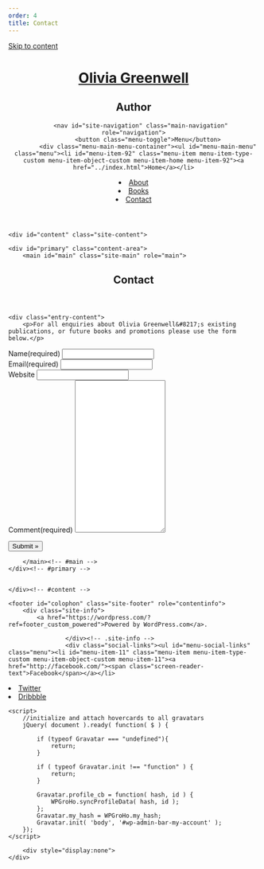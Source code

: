 ```yaml
---
order: 4
title: Contact
---
```

<!DOCTYPE html>
<html lang="en">
<head>
<meta charset="UTF-8">
<meta name="viewport" content="width=device-width, initial-scale=1">
<title>Contact | Olivia Greenwell</title>
<link rel="profile" href="http://gmpg.org/xfn/11">
<link rel="pingback" href="https://oliviagreenwell.wordpress.com/xmlrpc.php">

<meta name='robots' content='noindex,follow' />
<link rel='dns-prefetch' href='https://s2.wp.com/' />
<link rel='dns-prefetch' href='https://s0.wp.com/' />
<link rel='dns-prefetch' href='https://s1.wp.com/' />
<link rel='dns-prefetch' href='https://fonts.googleapis.com/' />
<link rel="alternate" type="application/rss+xml" title="Olivia Greenwell &raquo; Feed" href="../feed/index.html" />
<link rel="alternate" type="application/rss+xml" title="Olivia Greenwell &raquo; Comments Feed" href="../comments/feed/index.html" />
	<script type="text/javascript">
		/* <![CDATA[ */
		function addLoadEvent(func) {
			var oldonload = window.onload;
			if (typeof window.onload != 'function') {
				window.onload = func;
			} else {
				window.onload = function () {
					oldonload();
					func();
				}
			}
		}
		/* ]]> */
	</script>
			<script type="text/javascript">
			window._wpemojiSettings = {"baseUrl":"https:\/\/s0.wp.com\/wp-content\/mu-plugins\/wpcom-smileys\/twemoji\/2\/72x72\/","ext":".png","svgUrl":"https:\/\/s0.wp.com\/wp-content\/mu-plugins\/wpcom-smileys\/twemoji\/2\/svg\/","svgExt":".svg","source":{"concatemoji":"https:\/\/s1.wp.com\/wp-includes\/js\/wp-emoji-release.min.js?m=1473172720h&ver=4.6.1-RC1-38499"}};
			!function(a,b,c){function d(a){var c,d,e,f,g,h=b.createElement("canvas"),i=h.getContext&&h.getContext("2d"),j=String.fromCharCode;if(!i||!i.fillText)return!1;switch(i.textBaseline="top",i.font="600 32px Arial",a){case"flag":return i.fillText(j(55356,56806,55356,56826),0,0),!(h.toDataURL().length<3e3)&&(i.clearRect(0,0,h.width,h.height),i.fillText(j(55356,57331,65039,8205,55356,57096),0,0),c=h.toDataURL(),i.clearRect(0,0,h.width,h.height),i.fillText(j(55356,57331,55356,57096),0,0),d=h.toDataURL(),c!==d);case"diversity":return i.fillText(j(55356,57221),0,0),e=i.getImageData(16,16,1,1).data,f=e[0]+","+e[1]+","+e[2]+","+e[3],i.fillText(j(55356,57221,55356,57343),0,0),e=i.getImageData(16,16,1,1).data,g=e[0]+","+e[1]+","+e[2]+","+e[3],f!==g;case"simple":return i.fillText(j(55357,56835),0,0),0!==i.getImageData(16,16,1,1).data[0];case"unicode8":return i.fillText(j(55356,57135),0,0),0!==i.getImageData(16,16,1,1).data[0];case"unicode9":return i.fillText(j(55358,56631),0,0),0!==i.getImageData(16,16,1,1).data[0]}return!1}function e(a){var c=b.createElement("script");c.src=a,c.type="text/javascript",b.getElementsByTagName("head")[0].appendChild(c)}var f,g,h,i;for(i=Array("simple","flag","unicode8","diversity","unicode9"),c.supports={everything:!0,everythingExceptFlag:!0},h=0;h<i.length;h++)c.supports[i[h]]=d(i[h]),c.supports.everything=c.supports.everything&&c.supports[i[h]],"flag"!==i[h]&&(c.supports.everythingExceptFlag=c.supports.everythingExceptFlag&&c.supports[i[h]]);c.supports.everythingExceptFlag=c.supports.everythingExceptFlag&&!c.supports.flag,c.DOMReady=!1,c.readyCallback=function(){c.DOMReady=!0},c.supports.everything||(g=function(){c.readyCallback()},b.addEventListener?(b.addEventListener("DOMContentLoaded",g,!1),a.addEventListener("load",g,!1)):(a.attachEvent("onload",g),b.attachEvent("onreadystatechange",function(){"complete"===b.readyState&&c.readyCallback()})),f=c.source||{},f.concatemoji?e(f.concatemoji):f.wpemoji&&f.twemoji&&(e(f.twemoji),e(f.wpemoji)))}(window,document,window._wpemojiSettings);
		</script>
		<style type="text/css">
img.wp-smiley,
img.emoji {
	display: inline !important;
	border: none !important;
	box-shadow: none !important;
	height: 1em !important;
	width: 1em !important;
	margin: 0 .07em !important;
	vertical-align: -0.1em !important;
	background: none !important;
	padding: 0 !important;
}
</style>
<link rel='stylesheet' id='all-css-0-1' href='https://s1.wp.com/_static/??-eJyFj90KwjAMhV/IGocy9UJ8lq4G19m0YWkZe3tbi4I/zJuQhPPlnMDEygQf0UegpNilq/UCE5tASsg6nD+mtRFZwW/M2RsKDBhZm5t6TEtyE0bMe2Idi4LwYjU6pCxbwojbJ1XaPnst2tT4XccjiqhcySZSsc9Gf+JRiVL/gCx831TUgg/RZlpezdfNagWcOmD0YkYdTQ8SZ4dFe6ZTs2u3m2NzaPbDHfeslpY=' type='text/css' media='all' />
<link rel='stylesheet' id='penscratch-fonts-css'  href='https://fonts.googleapis.com/css?family=Roboto+Slab:300,400,700&#038;subset=latin%2Clatin-ext' type='text/css' media='all' />
<link rel='stylesheet' id='all-css-2-1' href='https://s2.wp.com/_static/??-eJx9jcEKAjEMRH/IGhYq6kH8lm6I3UqblCZl8e+tt11Eb/OYeQys1aGwERuU7mruMbFCJKaWRvEjHlH1ABvXFiqkUPsMlVixBcMFEiOovTK5taKUL2v3KC4LBkvCO3CPHFL7pzaas8QRI4zVBj/Svdwmf7p6fzlP/vkG0LtZYQ==' type='text/css' media='all' />
<link rel='stylesheet' id='print-css-3-1' href='https://s0.wp.com/wp-content/mu-plugins/global-print/global-print.css?m=1465851035h' type='text/css' media='print' />
<link rel='stylesheet' id='all-css-4-1' href='https://s0.wp.com/_static/??-eJx9i9EKwjAMRX/IGmVj80X8lqx0bSRNSpPh74sPIjLx6Z4L58CjhajiSRzqFhpvmcQAo5PKgv1Dx2h2gN96U/OwMlIHK9hJ8nv/VaaRkANr1u+zi7ykmgzKCJl1QX4Jt3o9j/M0DJdpPt2fxX5JuQ==' type='text/css' media='all' />
<script type='text/javascript' src='https://s0.wp.com/_static/??-eJyFzt0KwjAMBeAXsiv+Tb0Qn6WrcaQuaW1Shz69HeiFMBQCgZyPQ+yYDLIfyhnEhjq3AvnxXk2Qhf0FDGGfnUJDyB/sIyuwTpZihwOYIpBdX2+16BJnXIqiBCIVzaTfLyHfEca/LIAm568mg+Bzaj3Rcblp2+1qfdjtwws0V1vd'></script>
<link rel="EditURI" type="application/rsd+xml" title="RSD" href="../xmlrpc.php%3Frsd" />
<link rel="wlwmanifest" type="application/wlwmanifest+xml" href="https://s1.wp.com/wp-includes/wlwmanifest.xml" />
<meta name="generator" content="WordPress.com" />
<link rel="canonical" href="index.html" />
<link rel='shortlink' href='http://wp.me/P87yfB-3' />

<!-- Jetpack Open Graph Tags -->
<meta property="og:type" content="article" />
<meta property="og:title" content="Contact" />
<meta property="og:url" content="https://oliviagreenwell.wordpress.com/contact/" />
<meta property="og:description" content="This is just a short excerpt for the contact&nbsp;page." />
<meta property="article:published_time" content="2016-11-17T22:53:15+00:00" />
<meta property="article:modified_time" content="2016-11-18T16:13:14+00:00" />
<meta property="og:site_name" content="Olivia Greenwell" />
<meta property="og:image" content="https://secure.gravatar.com/blavatar/c9e8b78e2f79f85a6b4a7d17c84bee9c?s=200&amp;ts=1479781812" />
<meta property="og:image:width" content="200" />
<meta property="og:image:height" content="200" />
<meta property="og:locale" content="en_US" />
<meta name="twitter:site" content="@wordpressdotcom" />
<meta name="twitter:image" content="https://secure.gravatar.com/blavatar/c9e8b78e2f79f85a6b4a7d17c84bee9c?s=240" />
<meta name="twitter:card" content="summary" />
<meta property="fb:app_id" content="249643311490" />
<meta property="article:publisher" content="https://www.facebook.com/WordPresscom" />
<link rel="shortcut icon" type="image/x-icon" href="https://secure.gravatar.com/blavatar/c9e8b78e2f79f85a6b4a7d17c84bee9c?s=32" sizes="16x16" />
<link rel="icon" type="image/x-icon" href="https://secure.gravatar.com/blavatar/c9e8b78e2f79f85a6b4a7d17c84bee9c?s=32" sizes="16x16" />
<link rel="apple-touch-icon-precomposed" href="https://secure.gravatar.com/blavatar/c9e8b78e2f79f85a6b4a7d17c84bee9c?s=114" />
<link rel="search" type="application/opensearchdescription+xml" href="../osd.xml" title="Olivia Greenwell" />
<link rel="search" type="application/opensearchdescription+xml" href="https://s1.wp.com/opensearch.xml" title="WordPress.com" />
<meta name="theme-color" content="#eeeeee" />
		<style type="text/css">
			.recentcomments a {
				display: inline !important;
				padding: 0 !important;
				margin: 0 !important;
			}

			table.recentcommentsavatartop img.avatar, table.recentcommentsavatarend img.avatar {
				border: 0px;
				margin: 0;
			}

			table.recentcommentsavatartop a, table.recentcommentsavatarend a {
				border: 0px !important;
				background-color: transparent !important;
			}

			td.recentcommentsavatarend, td.recentcommentsavatartop {
				padding: 0px 0px 1px 0px;
				margin: 0px;
			}

			td.recentcommentstextend {
				border: none !important;
				padding: 0px 0px 2px 10px;
			}

			.rtl td.recentcommentstextend {
				padding: 0px 10px 2px 0px;
			}

			td.recentcommentstexttop {
				border: none;
				padding: 0px 0px 0px 10px;
			}

			.rtl td.recentcommentstexttop {
				padding: 0px 10px 0px 0px;
			}
		</style>
		<meta name="application-name" content="Olivia Greenwell" /><meta name="msapplication-window" content="width=device-width;height=device-height" /><meta name="msapplication-tooltip" content="Author" /><meta name="msapplication-task" content="name=Subscribe;action-uri=https://oliviagreenwell.wordpress.com/feed/;icon-uri=https://secure.gravatar.com/blavatar/c9e8b78e2f79f85a6b4a7d17c84bee9c?s=16" /><meta name="msapplication-task" content="name=Sign up for a free blog;action-uri=http://wordpress.com/signup/;icon-uri=https://s2.wp.com/i/favicon.ico" /><meta name="msapplication-task" content="name=WordPress.com Support;action-uri=http://support.wordpress.com/;icon-uri=https://s2.wp.com/i/favicon.ico" /><meta name="msapplication-task" content="name=WordPress.com Forums;action-uri=http://forums.wordpress.com/;icon-uri=https://s2.wp.com/i/favicon.ico" /><meta name="title" content="Contact | Olivia Greenwell on WordPress.com" />
<meta name="description" content="This is just a short excerpt for the contact&nbsp;page." />
<style type="text/css" id="syntaxhighlighteranchor"></style>
</head>

<body class="page page-id-3 page-template-default mp6 customizer-styles-applied no-sidebar highlander-enabled highlander-light">
<div id="page" class="hfeed site">
	<a class="skip-link screen-reader-text" href="index.html#content">Skip to content</a>
	<header id="masthead" class="site-header" role="banner">
		<div class="site-branding">
						<h1 class="site-title"><a href="../index.html" rel="home">Olivia Greenwell</a></h1>
			<h2 class="site-description">Author</h2>
		</div>

		<nav id="site-navigation" class="main-navigation" role="navigation">
			<button class="menu-toggle">Menu</button>
			<div class="menu-main-menu-container"><ul id="menu-main-menu" class="menu"><li id="menu-item-92" class="menu-item menu-item-type-custom menu-item-object-custom menu-item-home menu-item-92"><a href="../index.html">Home</a></li>
<li id="menu-item-93" class="menu-item menu-item-type-post_type menu-item-object-page menu-item-93"><a href="../about/index.html">About</a></li>
<li id="menu-item-95" class="menu-item menu-item-type-post_type menu-item-object-page menu-item-95"><a href="../books/index.html">Books</a></li>
<li id="menu-item-94" class="menu-item menu-item-type-post_type menu-item-object-page current-menu-item page_item page-item-3 current_page_item menu-item-94"><a href="index.html">Contact</a></li>
</ul></div>		</nav><!-- #site-navigation -->
	</header><!-- #masthead -->

	<div id="content" class="site-content">

	<div id="primary" class="content-area">
		<main id="main" class="site-main" role="main">



<article id="post-3" class="post-3 page type-page status-publish hentry">
	<header class="entry-header">
		<h1 class="entry-title">Contact</h1>	</header><!-- .entry-header -->

	<div class="entry-content">
		<p>For all enquiries about Olivia Greenwell&#8217;s existing publications, or future books and promotions please use the form below.</p>
<div id='contact-form-3'>
<form action='index.html#contact-form-3' method='post' class='contact-form commentsblock'>

<div>
		<label for='g3-name' class='grunion-field-label name'>Name<span>(required)</span></label>
		<input type='text' name='g3-name' id='g3-name' value='' class='name'  required aria-required='true'/>
	</div>

<div>
		<label for='g3-email' class='grunion-field-label email'>Email<span>(required)</span></label>
		<input type='email' name='g3-email' id='g3-email' value='' class='email'  required aria-required='true'/>
	</div>

<div>
		<label for='g3-website' class='grunion-field-label url'>Website</label>
		<input type='text' name='g3-website' id='g3-website' value='' class='url'  />
	</div>

<div>
		<label for='contact-form-comment-g3-comment' class='grunion-field-label textarea'>Comment<span>(required)</span></label>
		<textarea name='g3-comment' id='contact-form-comment-g3-comment' rows='20' class='textarea'  required aria-required='true'></textarea>
	</div>
	<p class='contact-submit'>
		<input type='submit' value='Submit &#187;' class='pushbutton-wide'/>
		<input type='hidden' name='contact-form-id' value='3' />
		<input type='hidden' name='action' value='grunion-contact-form' />
	</p>
</form>
</div>
			</div><!-- .entry-content -->
	<footer class="entry-footer">
			</footer><!-- .entry-footer -->
</article><!-- #post-## -->


		</main><!-- #main -->
	</div><!-- #primary -->


	</div><!-- #content -->

	<footer id="colophon" class="site-footer" role="contentinfo">
		<div class="site-info">
			<a href="https://wordpress.com/?ref=footer_custom_powered">Powered by WordPress.com</a>.

					</div><!-- .site-info -->
					<div class="social-links"><ul id="menu-social-links" class="menu"><li id="menu-item-11" class="menu-item menu-item-type-custom menu-item-object-custom menu-item-11"><a href="http://facebook.com/"><span class="screen-reader-text">Facebook</span></a></li>
<li id="menu-item-12" class="menu-item menu-item-type-custom menu-item-object-custom menu-item-12"><a href="http://twitter.com/wordpressdotcom"><span class="screen-reader-text">Twitter</span></a></li>
<li id="menu-item-13" class="menu-item menu-item-type-custom menu-item-object-custom menu-item-13"><a href="http://dribbble.com/automattic"><span class="screen-reader-text">Dribbble</span></a></li>
</ul></div>			</footer><!-- #colophon -->
</div><!-- #page -->

<!--  -->
<script type='text/javascript' src='https://0.gravatar.com/js/gprofiles.js?ver=201647y'></script>
<script type='text/javascript'>
/* <![CDATA[ */
var WPGroHo = {"my_hash":""};
/* ]]> */
</script>
<script type='text/javascript' src='https://s1.wp.com/wp-content/mu-plugins/gravatar-hovercards/wpgroho.js?m=1380573781h'></script>

	<script>
		//initialize and attach hovercards to all gravatars
		jQuery( document ).ready( function( $ ) {

			if (typeof Gravatar === "undefined"){
				return;
			}

			if ( typeof Gravatar.init !== "function" ) {
				return;
			}			

			Gravatar.profile_cb = function( hash, id ) {
				WPGroHo.syncProfileData( hash, id );
			};
			Gravatar.my_hash = WPGroHo.my_hash;
			Gravatar.init( 'body', '#wp-admin-bar-my-account' );
		});
	</script>

		<div style="display:none">
	</div>
<link rel='stylesheet' id='all-css-0-2' href='https://s0.wp.com/wp-content/mu-plugins/grunion-contact-form/css/grunion.css?m=1443822690h' type='text/css' media='all' />
<script type='text/javascript'>
/* <![CDATA[ */
var comment_like_text = {"loading":"Loading..."};
/* ]]> */
</script>
<script type='text/javascript'>
/* <![CDATA[ */
var actionbardata = {"siteID":"120010647","siteName":"Olivia Greenwell","siteURL":"http:\/\/oliviagreenwell.wordpress.com","icon":"<img alt='' src='https:\/\/secure.gravatar.com\/blavatar\/c9e8b78e2f79f85a6b4a7d17c84bee9c?s=36' class='avatar avatar-36' height='36' width='36' \/>","canManageOptions":"","canCustomizeSite":"","isFollowing":"","themeSlug":"pub\/penscratch","signupURL":"https:\/\/wordpress.com\/start\/","loginURL":"https:\/\/oliviagreenwell.wordpress.com\/wp-login.php?redirect_to=https%3A%2F%2Foliviagreenwell.wordpress.com%2Fcontact%2F","themeURL":"https:\/\/wordpress.com\/themes\/penscratch\/","xhrURL":"https:\/\/oliviagreenwell.wordpress.com\/wp-admin\/admin-ajax.php","nonce":"8cecc7a00d","isSingular":"1","isFolded":"","isLoggedIn":"","isMobile":"","subscribeNonce":"<input type=\"hidden\" id=\"_wpnonce\" name=\"_wpnonce\" value=\"f2e8ef784d\" \/>","referer":"https:\/\/oliviagreenwell.wordpress.com\/contact\/","canFollow":"1","statusMessage":"","customizeLink":"https:\/\/oliviagreenwell.wordpress.com\/wp-admin\/customize.php?url=https%3A%2F%2Foliviagreenwell.wordpress.com%2Fcontact%2F","postID":"3","shortlink":"http:\/\/wp.me\/P87yfB-3","canEditPost":"","editLink":"https:\/\/wordpress.com\/page\/oliviagreenwell.wordpress.com\/3","i18n":{"view":"View Site","follow":"Follow","following":"Following","edit":"Edit","login":"Log In","signup":"Sign Up","customize":"Customize","report":"Report this content","themeInfo":"Get theme: Penscratch","shortlink":"Copy shortlink","copied":"Copied","followedText":"New posts from this site will now appear in your <a href="https://oliviagreenwell.wordpress.com/contact/\&quot;https:\/\/wordpress.com\/\&quot;">Reader<\/a>","foldBar":"Collapse this bar","unfoldBar":"Expand this bar","editFollows":"Manage Sites I Follow","editSubs":"Manage Subscriptions","viewReader":"View Site in the Reader","subscribe":"Sign me up","enterEmail":"Enter your email address","followers":"","alreadyUser":"Already have a WordPress.com account? <a href="https://oliviagreenwell.wordpress.com/contact/\&quot;https:\/\/oliviagreenwell.wordpress.com\/wp-login.php?redirect_to=https%3A%2F%2Foliviagreenwell.wordpress.com%2Fcontact%2F\&quot;">Log in now.<\/a>"}};
/* ]]> */
</script>
<script type='text/javascript' src='https://s0.wp.com/_static/??-eJyVkN0OgjAMRl/IWQ0GvDE+yxgFOlg36QY+viNe+HNB9K75ek6bfLAEZTxH5AhWoMGZDIb73soO3lYuqTCmjlhgpAEFbgkT9pqbEacN2HjncqSekl3tGmShgP9IH8G3GHt0GQuphoAsZtLR9KvFeqZOR/L8syIDhfyFB9V6k0S1tNWENuvxWk+vKdNXdzmeqrIozmV1sA+moYNF'></script>
<script type="text/javascript">
// <![CDATA[
(function() {
try{
  if ( window.external &&'msIsSiteMode' in window.external) {
    if (window.external.msIsSiteMode()) {
      var jl = document.createElement('script');
      jl.type='text/javascript';
      jl.async=true;
      jl.src='/wp-content/plugins/ie-sitemode/custom-jumplist.php';
      var s = document.getElementsByTagName('script')[0];
      s.parentNode.insertBefore(jl, s);
    }
  }
}catch(e){}
})();
// ]]>
</script>	<script type="text/javascript">
	var skimlinks_pub_id = "725X584219"
	var skimlinks_sitename = "oliviagreenwell.wordpress.com";
	</script>
	<script type="text/javascript" src="https://s.skimresources.com/js/725X1342.skimlinks.js"></script><script src="https://stats.wp.com/w.js?55" type="text/javascript" async defer></script>
<script type="text/javascript">
_tkq = window._tkq || [];
_stq = window._stq || [];
_tkq.push(['storeContext', {'blog_id':'120010647','blog_tz':'-5','user_lang':'en','blog_lang':'en','user_id':'0'}]);
_stq.push(['view', {'blog':'120010647','v':'wpcom','tz':'-5','user_id':'0','post':'3','subd':'oliviagreenwell'}]);
_stq.push(['extra', {'crypt':'UE40eW5QN0p8M2Y/RE1mN3FZZmo1ciV5XXJsZ24wUjJacUxGNiVZTFVrcE5oXWpRVHxmVnlLUW5wLEJTdUI2XXZwMFlNdHFTb194V1ZNRUMlM1RGbHAmbjR6Z1JsXVVlUj9BOHo9QlhpT3xrYTdHZ2hLaixWQ0toJTBjXVRocS91eERXeExQNT9HRER+PX4zS2FVblZNa09zbTNJfmVyS2tYMVZRWjdaRjQxcUNaZlc/YlNYS19Taks2V3JuUWhqRzZBN2xNN05sQVJMRC05cVBLQVt0bGhNWSU1T2I1XV16cVRLWV1FNG93X0J2Sn5XSElTWV96STd+RnlJfEdXNn5XdzA='}]);
_stq.push([ 'clickTrackerInit', '120010647', '3' ]);
	</script>
<noscript><img src="https://pixel.wp.com/b.gif?v=noscript" style="height:0px;width:0px;overflow:hidden" alt="" /></noscript>
<script>
if ( 'object' === typeof wpcom_mobile_user_agent_info ) {

	wpcom_mobile_user_agent_info.init();
	var mobileStatsQueryString = "";

	if( false !== wpcom_mobile_user_agent_info.matchedPlatformName )
		mobileStatsQueryString += "&x_" + 'mobile_platforms' + '=' + wpcom_mobile_user_agent_info.matchedPlatformName;

	if( false !== wpcom_mobile_user_agent_info.matchedUserAgentName )
		mobileStatsQueryString += "&x_" + 'mobile_devices' + '=' + wpcom_mobile_user_agent_info.matchedUserAgentName;

	if( wpcom_mobile_user_agent_info.isIPad() )
		mobileStatsQueryString += "&x_" + 'ipad_views' + '=' + 'views';

	if( "" != mobileStatsQueryString ) {
		new Image().src = document.location.protocol + '//pixel.wp.com/g.gif?v=wpcom-no-pv' + mobileStatsQueryString + '&baba=' + Math.random();
	}

}
</script>
</body>
</html>
